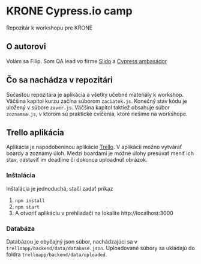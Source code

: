 # KRONE Cypress.io camp
Repozitár k workshopu pre KRONE

## O autorovi
Volám sa Filip. Som QA lead vo firme [Slido](https://www.sli.do/) a [Cypress ambasádor](https://cypress.io/ambassadors/)

## Čo sa nachádza v repozitári
Súčasťou repozitára je aplikácia a všetky učebné materiály k workshop. Väčšina kapitol kurzu začína súborom `zaciatok.js`. Konečný stav kódu je uložený v súbore `zaver.js`. Väčšina kapitol taktiež obsahuje súbor `zoznamsa.js`, v ktorom sú praktické cvičenia, ktoré riešime na workshope.

## Trello aplikácia
Aplikácia je napodobeninou aplikácie [Trello](https://trello.com). V aplikácii možno vytvárať boardy a zoznamy úloh. Medzi boardami je možné úlohy presúvať meniť ich stav, nastaviť im deadline či dokonca uploadnúť obrázok.

### Inštalácia
Inštalácia je jednoduchá, stačí zadať príkaz
1. `npm install`
2. `npm start`
3. A otvoriť aplikáciu v prehliadači na lokalite http://localhost:3000

### Databáza
Databázou je obyčajný json súbor, nachádzajúci sa v `trelloapp/backend/data/database.json`. Uploadované súbory sa ukladajú do foldra `trelloapp/backend/data/uploaded`.